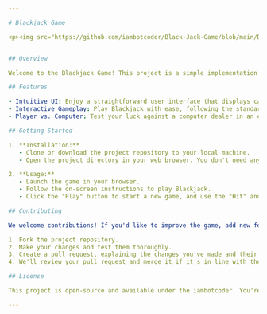 ```yaml
---

# Blackjack Game

<p><img src="https://github.com/iambotcoder/Black-Jack-Game/blob/main/BlackJackGif.gif" width="800" height="410"/> </p>


## Overview

Welcome to the Blackjack Game! This project is a simple implementation of the classic card game using HTML, CSS, and JavaScript. It provides a user-friendly interface for playing Blackjack between a computer dealer and a player.

## Features

- Intuitive UI: Enjoy a straightforward user interface that displays cards for both the computer dealer and the player.
- Interactive Gameplay: Play Blackjack with ease, following the standard rules of the game.
- Player vs. Computer: Test your luck against a computer dealer in an exciting game of Blackjack.

## Getting Started

1. **Installation:**
   - Clone or download the project repository to your local machine.
   - Open the project directory in your web browser. You don't need any additional installations to play.

2. **Usage:**
   - Launch the game in your browser.
   - Follow the on-screen instructions to play Blackjack.
   - Click the "Play" button to start a new game, and use the "Hit" and "Stand" buttons to make your moves.

## Contributing

We welcome contributions! If you'd like to improve the game, add new features, or fix bugs, follow these steps:

1. Fork the project repository.
2. Make your changes and test them thoroughly.
3. Create a pull request, explaining the changes you've made and their purpose.
4. We'll review your pull request and merge it if it's in line with the project's goals.

## License

This project is open-source and available under the iambotcoder. You're welcome to use, modify, and distribute it as you see fit.

---
```

